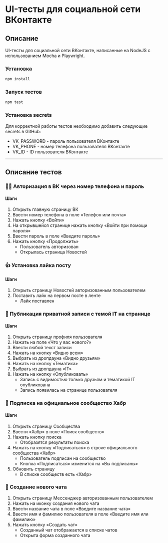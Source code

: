 # UI-тесты для социальной сети ВКонтакте
## Описание
UI-тесты для социальной сети ВКонтакте, написанные на NodeJS с использованием Mocha и Playwright.
### Установка
```bash
npm install
```

### Запуск тестов
```bash
npm test
```

### Установка secrets
Для корректной работы тестов необходимо добавить следующие secrets в GitHub:
- VK_PASSWORD - пароль пользователя ВКонтакте
- VK_PHONE - номер телефона пользователя ВКонтакте
- VK_ID - ID пользователя ВКонтакте
____

## Описание тестов
### 👩‍💻 Авторизация в ВК через номер телефона и пароль
#### Шаги
1. Открыть главную страницу ВК
2. Ввести номер телефона в поле «Телефон или почта»
3. Нажать кнопку «Войти»
4. На открывшейся странице нажать кнопку «Войти при помощи пароля»
5. Ввести пароль в поле «Введите пароль»
6. Нажать кнопку «Продолжить»
   - Пользователь авторизован
   - Открылась страница Новостей
### 👍 Установка лайка посту
#### Шаги
1. Открыть страницу Новостей авторизованным пользователем
2. Поставить лайк на первом посте в ленте
   - Лайк поставлен
### 📜 Публикация приватной записи с темой IT на странице
#### Шаги
1. Открыть страницу профиля пользователя
2. Нажать на поле «Что у вас нового?»
3. Ввести любой текст записи
4. Нажать на кнопку «Видно всем»
5. Выбрать из дропдауна «Видно друзьям»
6. Нажать на кнопку «Тематика»
7. Выбрать из дропдауна «IT»
8. Нажать на кнопку «Опубликовать»
   - Запись с видимостью только друзьям и тематикой IT опубликована
   - Запись появилась на странице пользователя
### 📢 Подписка на официальное сообщество Хабр
#### Шаги
1. Открыть страницу Сообщества
2. Ввести «Хабр» в поле «Поиск сообществ»
3. Нажать кнопку поиска
   - Отобразятся результаты поиска
4. Нажать на кнопку «Подписаться» в строке официального сообщества «Хабр»
   - Пользователь подписан на сообщество
   - Кнопка «Подписаться» изменится на «Вы подписаны»
5. Обновить страницу
   - В списке сообществ есть «Хабр»
### 💬️ Создание нового чата
1. Открыть страницу Мессенджер авторизованным пользователем
2. Нажать на иконку создания нового чата
3. Ввести название чата в поле «Введите название чата»
4. Ввести имя и фамилию пользователя в поле «Введите имя или фамилию»
5. Нажать кнопку «Создать чат»
   - Созданный чат отображается в списке чатов
   - Открыта форма созданного чата
